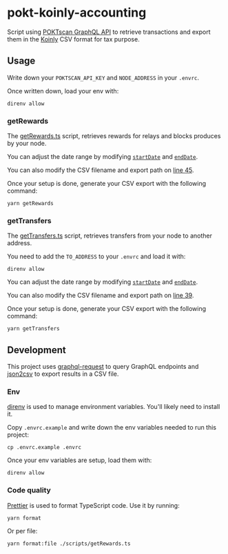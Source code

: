 # pokt-koinly-accounting

Script using [POKTscan GraphQL API](https://poktscan.com/explore?tab=api) to retrieve transactions and export them in the [Koinly](https://koinly.io) CSV format for tax purpose.

## Usage

Write down your `POKTSCAN_API_KEY` and `NODE_ADDRESS` in your `.envrc`.

Once written down, load your env with:
```
direnv allow
```

### getRewards

The [getRewards.ts](./scripts/getRewards.ts) script, retrieves rewards for relays and blocks produces by your node.

You can adjust the date range by modifying [`startDate`](./scripts/getRewards.ts#L24) and [`endDate`](./scripts/getRewards.ts#L25).

You can also modify the CSV filename and export path on [line 45](./scripts/getRewards.ts#L45).

Once your setup is done, generate your CSV export with the following command:
```
yarn getRewards
```

### getTransfers

The [getTransfers.ts](./scripts/getTransfers.ts) script, retrieves transfers from your node to another address.

You need to add the `TO_ADDRESS` to your `.envrc` and load it with:
```
direnv allow
```

You can adjust the date range by modifying [`startDate`](./scripts/getTransfers.ts#L23) and [`endDate`](./scripts/getTransfers.ts#L24).

You can also modify the CSV filename and export path on [line 39](./scripts/getTransfers.ts#L39).

Once your setup is done, generate your CSV export with the following command:
```
yarn getTransfers
```

## Development

This project uses [graphql-request](https://www.npmjs.com/package/graphql-request) to query GraphQL endpoints and [json2csv](https://www.npmjs.com/package/json2csv) to export results in a CSV file.

### Env

[direnv](https://direnv.net) is used to manage environment variables. You'll likely need to install it.

Copy `.envrc.example` and write down the env variables needed to run this project:
```
cp .envrc.example .envrc
```

Once your env variables are setup, load them with:
```
direnv allow
```

### Code quality

[Prettier](https://prettier.io) is used to format TypeScript code. Use it by running:

```
yarn format
```
Or per file:

```
yarn format:file ./scripts/getRewards.ts
```
